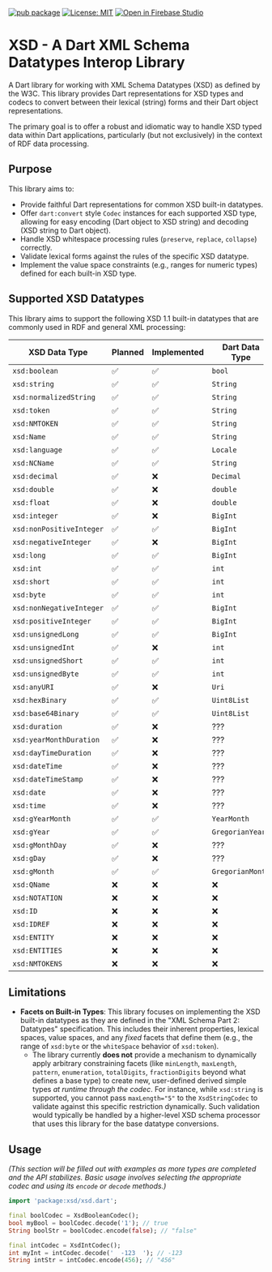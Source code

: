 [![pub package](https://img.shields.io/pub/v/xsd.svg)](https://pub.dev/packages/xsd)
[![License: MIT](https://img.shields.io/badge/License-MIT-green.svg)](https://opensource.org/licenses/MIT)
[![Open in Firebase Studio](https://cdn.firebasestudio.dev/btn/open_light_20.svg)](https://studio.firebase.google.com/import?url=https%3A%2F%2Fgithub.com%2Fdropbear-software%xsd)
# XSD - A Dart XML Schema Datatypes Interop Library

A Dart library for working with XML Schema Datatypes (XSD) as defined by the W3C. This library provides Dart representations for XSD types and codecs to convert between their lexical (string) forms and their Dart object representations.

The primary goal is to offer a robust and idiomatic way to handle XSD typed data within Dart applications, particularly (but not exclusively) in the context of RDF data processing.

## Purpose

This library aims to:

* Provide faithful Dart representations for common XSD built-in datatypes.
* Offer `dart:convert` style `Codec` instances for each supported XSD type, allowing for easy encoding (Dart object to XSD string) and decoding (XSD string to Dart object).
* Handle XSD whitespace processing rules (`preserve`, `replace`, `collapse`) correctly.
* Validate lexical forms against the rules of the specific XSD datatype.
* Implement the value space constraints (e.g., ranges for numeric types) defined for each built-in XSD type.

## Supported XSD Datatypes

This library aims to support the following XSD 1.1 built-in datatypes that are commonly used in RDF and general XML processing:

| **XSD Data Type**          | **Planned** | **Implemented** | **Dart Data Type** | **Implementation Source** |
|------------------------|-------------|-----------------|----------------|------------|
|          `xsd:boolean` |      ✅      |        ✅        |     `bool`     |     `dart:core`    |
|           `xsd:string` |      ✅      |        ✅        |    `String`    |     `dart:core`    |
| `xsd:normalizedString` |      ✅      |        ✅        |    `String`    |     `dart:core`    |
|            `xsd:token` |      ✅      |        ✅        |    `String`    |     `dart:core`    |
|          `xsd:NMTOKEN` |      ✅      |        ✅        |    `String`    |     `dart:core`    |
|             `xsd:Name` |      ✅      |        ✅        |    `String`    |     `dart:core`    |
|         `xsd:language` |      ✅      |        ✅        |    `Locale`    |     `package:intl`    |
|           `xsd:NCName` |      ✅      |        ✅        |    `String`    |     `dart:core`    |
|          `xsd:decimal` |      ✅      |        ❌        |    `Decimal`    |     `package:decimal`    |
|           `xsd:double` |      ✅      |        ❌        |    `double`    |     `dart:core`    |
|            `xsd:float` |      ✅      |        ❌        |    `double`    |     `dart:core`    |
|          `xsd:integer` |      ✅      |        ❌        |    `BigInt`    |     `dart:core`    |
| `xsd:nonPositiveInteger` |      ✅      |        ✅        |    `BigInt`    |     `dart:core`    |
| `xsd:negativeInteger` |      ✅      |        ❌        |    `BigInt`    |     `dart:core`    |
| `xsd:long` |      ✅      |        ✅        |    `BigInt`    |     `dart:core`    |
| `xsd:int` |      ✅      |        ✅        |    `int`    |     `dart:core`    |
| `xsd:short` |      ✅      |        ✅        |    `int`    |     `dart:core`    |
| `xsd:byte` |      ✅      |        ✅        |    `int`    |     `dart:core`    |
| `xsd:nonNegativeInteger` |      ✅      |        ✅        |    `BigInt`    |     `dart:core`    |
| `xsd:positiveInteger` |      ✅      |        ✅        |    `BigInt`    |     `dart:core`    |
| `xsd:unsignedLong` |      ✅      |        ✅        |    `BigInt`    |     `dart:core`    |
| `xsd:unsignedInt` |      ✅      |        ❌        |    `int`    |     `dart:core`    |
| `xsd:unsignedShort` |      ✅      |        ✅        |    `int`    |     `dart:core`    |
| `xsd:unsignedByte` |      ✅      |        ✅        |    `int`    |     `dart:core`    |
| `xsd:anyURI` |      ✅      |        ❌        |    `Uri`    |     `dart:core`    |
| `xsd:hexBinary` |      ✅      |        ✅        |    `Uint8List`    |     `dart:typed_data`    |
| `xsd:base64Binary` |      ✅      |        ✅        |    `Uint8List`    |     `dart:typed_data`    |
| `xsd:duration` |      ✅      |        ❌        |    ???    |     ???    |
| `xsd:yearMonthDuration` |      ✅      |        ❌        |    ???    |     ???    |
| `xsd:dayTimeDuration` |      ✅      |        ❌        |    ???    |     ???    |
| `xsd:dateTime` |      ✅      |        ❌        |    ???    |     ???    |
| `xsd:dateTimeStamp` |      ✅      |        ❌        |    ???    |     ???    |
| `xsd:date` |      ✅      |        ❌        |    ???    |     ???    |
| `xsd:time` |      ✅      |        ❌        |    ???    |     ???    |
| `xsd:gYearMonth` |      ✅      |        ✅        |    `YearMonth`    |     `package:xsd`    |
| `xsd:gYear` |      ✅      |        ✅        |    `GregorianYear`    |     `package:xsd`    |
| `xsd:gMonthDay` |      ✅      |        ❌        |    ???    |     ???    |
| `xsd:gDay` |      ✅      |        ❌        |    ???    |     ???    |
| `xsd:gMonth` |      ✅      |        ✅        |    `GregorianMonth`    |     `package:xsd`    |
| `xsd:QName` |      ❌      |        ❌        |    ❌    |     ❌    |
| `xsd:NOTATION` |      ❌      |        ❌        |    ❌    |     ❌    |
| `xsd:ID` |      ❌      |        ❌        |    ❌    |     ❌    |
| `xsd:IDREF` |      ❌      |        ❌        |    ❌    |     ❌    |
| `xsd:ENTITY` |      ❌      |        ❌        |    ❌    |     ❌    |
| `xsd:ENTITIES` |      ❌      |        ❌        |    ❌    |     ❌    |
| `xsd:NMTOKENS` |      ❌      |        ❌        |    ❌    |     ❌    |

## Limitations

* **Facets on Built-in Types**: This library focuses on implementing the XSD built-in datatypes as they are defined in the "XML Schema Part 2: Datatypes" specification. This includes their inherent properties, lexical spaces, value spaces, and any *fixed* facets that define them (e.g., the range of `xsd:byte` or the `whiteSpace` behavior of `xsd:token`).
    * The library currently **does not** provide a mechanism to dynamically apply arbitrary constraining facets (like `minLength`, `maxLength`, `pattern`, `enumeration`, `totalDigits`, `fractionDigits` beyond what defines a base type) to create new, user-defined derived simple types *at runtime through the codec*. For instance, while `xsd:string` is supported, you cannot pass `maxLength="5"` to the `XsdStringCodec` to validate against this specific restriction dynamically. Such validation would typically be handled by a higher-level XSD schema processor that uses this library for the base datatype conversions.

## Usage

_(This section will be filled out with examples as more types are completed and the API stabilizes. Basic usage involves selecting the appropriate codec and using its `encode` or `decode` methods.)_

```dart
import 'package:xsd/xsd.dart';

final boolCodec = XsdBooleanCodec();
bool myBool = boolCodec.decode('1'); // true
String boolStr = boolCodec.encode(false); // "false"

final intCodec = XsdIntCodec();
int myInt = intCodec.decode('  -123  '); // -123
String intStr = intCodec.encode(456); // "456"
```
